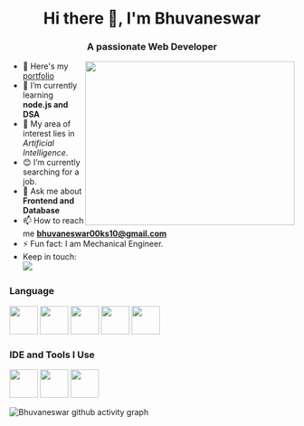 <h1 align="center">Hi there 👋, I'm Bhuvaneswar</h1>
<h3 align="center">A passionate Web Developer</h3>
<img align="right" width="370" height="290" src="https://i.pinimg.com/originals/47/f0/34/47f0342cec72b800463bf003eac1257e.gif">

- 🔭 Here's my [portfolio](https://bhuvaneswar-portfolio.netlify.app/) 
- 🌱 I’m currently learning **node.js and DSA**
- 🤖 My area of interest lies in *Artificial Intelligence*. 
- 😊 I’m currently searching for a job. 
- 💬 Ask me about **Frontend and Database**
- 📫 How to reach me **bhuvaneswar00ks10@gmail.com**
- ⚡ Fun fact: I am Mechanical Engineer.
- Keep in touch: <br>
   [<img src="https://img.shields.io/badge/LinkedIn-0077B5?style=for-the-badge&logo=linkedin&logoColor=white" />](https://www.linkedin.com/in/bhuvaneswar-p)
<p align="left">
</p>

### Language
 <img height="50" width="50" src="https://img.icons8.com/color/48/000000/html-5.png" />  <img height="50" width="50" src="https://img.icons8.com/color/48/000000/css3.png" /> <img height="50" width="50" src="https://img.icons8.com/color/48/000000/javascript.png"/> <img height="50" width="50" src="https://img.icons8.com/color/48/000000/python.png" />  <img height="50" width="50" src="https://img.icons8.com/color/48/000000/mysql-logo.png"/> 
### IDE and Tools I Use
<img height="50" width="50" src="https://img.icons8.com/color/48/000000/visual-studio-code-2019.png"/> <img height="50" width="50" src="https://img.icons8.com/color/50/000000/git.png"/> <img height="50" width="50" src="https://img.icons8.com/doodle/48/000000/adobe-photoshop.png"/>

![Bhuvaneswar github activity graph](https://github-readme-activity-graph.vercel.app/graph?username=Bhuvaneswar-Git&bg_color=ffffff&color=000000&line=2eff89&point=695d5d&area=true&hide_border=true)

